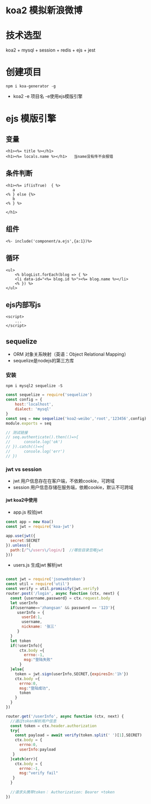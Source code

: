 # koa2 模拟新浪微博


# 技术选型
koa2 + mysql + session + redis  + ejs + jest 

# 创建项目
`npm i koa-generator -g`

- koa2 -e  项目名     -e使用ejs模版引擎

# ejs 模版引擎
## 变量
```
<h1><%= title %></h1>
<h1><%= locals.name %></h1>   当name没有传不会报错
```

## 条件判断

```
<h1><%= if(isTrue)  { %>
   a
<% } else {%>
   b
<% } %>

</h1>
```


## 组件

```
<%- include('component/a.ejs',{a:1})%>
```

## 循环
```
<ul>
    <% blogList.forEach(blog => { %>
    <li data-id="<%= blog.id %>"><%= blog.name %></li>
    <% }) %>
</ul>
```
## ejs内部写js
```
<script>
    ...
</script>

```
## sequelize
- ORM  对象关系映射（英语：Object Relational Mapping）
- sequelize是nodejs的第三方库

### 安装
`npm i mysql2 sequelize -S`

```js
const sequelize = require('sequelize')
const config = {
    host:'localhost',
    dialect: 'mysql'
}
const seq = new sequelize('koa2-weibo','root','123456',config)
module.exports = seq

// 测试链接
// seq.authenticate().then(()=>{
//      console.log('ok')
// }).catch(()=>{
//      console.log('err')
// })

```

### jwt vs session
- jwt 用户信息存在在客户端，不依赖cookie，可跨域
- session 用户信息存储在服务端，依赖cookie，默认不可跨域

#### jwt koa2中使用
- app.js 校验jwt
```js
const app = new Koa()
const jwt = require('koa-jwt')

app.use(jwt({
  secret:SECRET
}).unless({
  path:[/^\/users\/login/]  //哪些目录忽略jwt
}))
```

- users.js  生成jwt 解析jwt
```js

const jwt = require('jsonwebtoken')
const util = require('util')
const verify = util.promisify(jwt.verify)
router.post('/login', async function (ctx, next) {
  const {username,password} = ctx.request.body
  let userInfo
  if(username=='zhangsan' && password == '123'){
     userInfo = {
       userId:1,
       username,
       nickname: '张三'
     }
  }
  let token 
  if(!userInfo){
      ctx.body ={
        errno:-1,
        msg:"登陆失败"
      }
  }else{
    token = jwt.sign(userInfo,SECRET,{expiresIn:'1h'})
    ctx.body ={
      errno:0,
      msg:"登陆成功",
      token
    }
  }
})

router.get('/userInfo', async function (ctx, next) {
  //通过token解析用户信息
  const token = ctx.header.authorization
  try{
    const payload = await verify(token.split(' ')[1],SECRET)
    ctx.body = {
      errno:0,
      userInfo:payload
   }
  }catch(err){
    ctx.body = {
      errno:-1,
      msg:"verify fail"
   }
  }
 
  //请求头携带token： Authorization: Bearer +token
})

```
